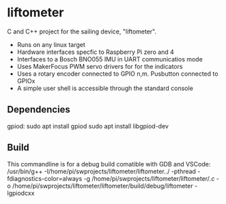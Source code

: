 # liftometer
C and C++ project for the  sailing device, "liftometer". 
- Runs on any linux target
- Hardware interfaces specfic to Raspberry Pi zero and 4
- Interfaces to a Bosch BNO055 IMU in UART communicatios mode 
- Uses MakerFocus PWM servo drivers for for the indicators
- Uses a rotary encoder connected to GPIO n,m. Pusbutton connected to GPIOx
- A simple user shell is accessible through the standard console
## Dependencies
gpiod:
   sudo apt install gpiod
   sudo apt install libgpiod-dev
## Build
This commandline is for a debug build comatible with GDB and VSCode:
/usr/bin/g++ -I/home/pi/swprojects/liftometer/liftometer../ -pthread -fdiagnostics-color=always -g /home/pi/swprojects/liftometer/liftometer/*.c* -o /home/pi/swprojects/liftometer/liftometer/build/debug/liftometer -lgpiodcxx
